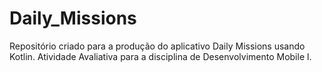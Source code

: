 # Daily_Missions
Repositório criado para a produção do aplicativo Daily Missions usando Kotlin. Atividade Avaliativa para a disciplina de Desenvolvimento Mobile l.
